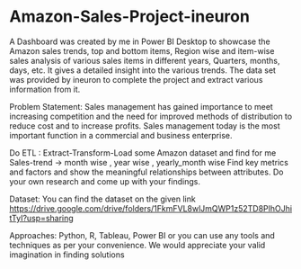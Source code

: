 # Amazon-Sales-Project-ineuron
A Dashboard was created by me in Power BI Desktop to showcase the Amazon sales trends, top and bottom items, Region wise and item-wise sales analysis of various sales items in different years, Quarters, months, days, etc. It gives a detailed insight into the various trends. The data set was provided by ineuron to complete the project and extract various information from it.


Problem Statement:
Sales management has gained importance to meet increasing competition and the need
for improved methods of distribution to reduce cost and to increase profits. Sales
management today is the most important function in a commercial and business
enterprise.


Do ETL : Extract-Transform-Load some Amazon dataset and find for me
Sales-trend -> month wise , year wise , yearly_month wise
Find key metrics and factors and show the meaningful relationships between attributes.
Do your own research and come up with your findings.


Dataset:
You can find the dataset on the given link
https://drive.google.com/drive/folders/1FkmFVL8wlJmQWP1z52TD8PlhOJhitTyI?usp=sharing


Approaches:
Python, R, Tableau, Power BI or you can use any tools and techniques as
per your convenience. We would appreciate your valid imagination in finding
solutions



